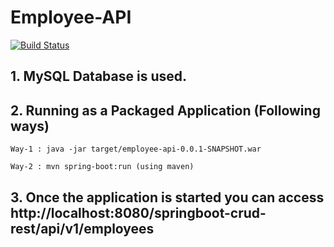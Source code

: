 # Employee-API
[![Build Status](https://travis-ci.com/llSourceCodell/employee-api.svg?branch=master)](https://travis-ci.com/llSourceCodell/employee-api)




## 1. MySQL Database is used.
    
## 2. Running as a Packaged Application (Following ways)
    Way-1 : java -jar target/employee-api-0.0.1-SNAPSHOT.war

    Way-2 : mvn spring-boot:run (using maven)

## 3. Once the application is started you can access http://localhost:8080/springboot-crud-rest/api/v1/employees




